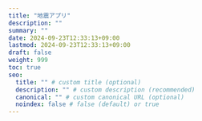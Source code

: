 ```yaml
---
title: "地震アプリ"
description: ""
summary: ""
date: 2024-09-23T12:33:13+09:00
lastmod: 2024-09-23T12:33:13+09:00
draft: false
weight: 999
toc: true
seo:
  title: "" # custom title (optional)
  description: "" # custom description (recommended)
  canonical: "" # custom canonical URL (optional)
  noindex: false # false (default) or true
---
```

